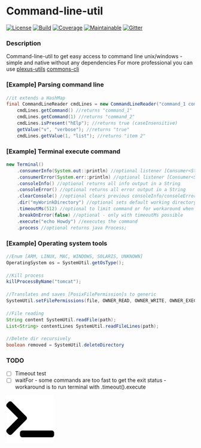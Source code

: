 # Command-line-util

[![License][License-Image]][License-Url]
[![Build][Build-Status-Image]][Build-Status-Url] 
[![Coverage][Coverage-image]][Coverage-Url] 
[![Maintainable][Maintainable-image]][Maintainable-Url] 
[![Gitter][Gitter-image]][Gitter-Url] 

### Description
Command-line-util to get easy access to command line unix/windows - simple and native without any dependencies
For more professional you can use [plexus-utils](https://github.com/sonatype/plexus-utils/tree/master/src/main/java/org/codehaus/plexus/util/cli) [commons-cli](https://commons.apache.org/proper/commons-cli/)

### \[Example\] Parsing command line
````java
//it extends a HashMap
final CommandLineReader cmdLines = new CommandLineReader("command_1 command_2 --help -v=\"true\" --verbose=\"true\" -list=\"item 1\" --list=\"item 2\" --list=\"-item 3\"  ");
    cmdLines.getCommand() //returns "command_1"
    cmdLines.getCommand(1) //returns "command_2"
    cmdLines.isPresent("hElp"); //returns true (caseInsensitive)
    getValue("v", "verbose"); //returns "true"
    cmdLines.getValue(1, "list"); //returns "item 2"
````

### \[Example\] Terminal execute command
````java
new Terminal()
    .consumerInfo(System.out::println) //optional listener [Consumer<String>]
    .consumerError(System.err::println) //optional listener [Consumer<String>]
    .consoleInfo() //optional returns all info output in a String
    .consoleError() //optional returns all error output in a String
    .clearConsole() //optional clears previous consoleInfo/consoleError console
    .dir("myWorinkDirectory") //optional sets default working directory
    .timeoutMs(512) //optional to limit command or for workaround when commands are too fast to return exit status
    .breakOnError(false) //optional - only with timeoutMs possible
    .execute("echo Howdy") //executes the command
    .process //optional returns java Process;
````
### \[Example\] Operating system tools
````java
//Enum [ARM, LINUX, MAC, WINDOWS, SOLARIS, UNKNOWN]
OperatingSystem os = SystemUtil.getOsType();

//Kill process
killProcessByName("tomcat");

//Translates and saves [PosixFilePermission]s to generic
SystemUtil.setFilePermissions(file, OWNER_READ, OWNER_WRITE, OWNER_EXECUTE);

//File reading
String content SystemUtil.readFile(path);
List<String> contentLines SystemUtil.readFileLines(path);

//Delete dir recursively
boolean removed = SystemUtil.deleteDirectory
````

### TODO
* [ ] Timeout test
* [ ] waitFor - some commands are too fast to get the exit status - workaround is to run terminal with .timeout().execute

![command-line-util](src/main/resources/banner.png "command-line-util")

[License-Url]: https://www.apache.org/licenses/LICENSE-2.0
[License-Image]: https://img.shields.io/badge/License-Apache2-blue.svg
[github-release]: https://github.com/YunaBraska/command-line-util
[Build-Status-Url]: https://travis-ci.org/YunaBraska/command-line-util
[Build-Status-Image]: https://travis-ci.org/YunaBraska/command-line-util.svg?branch=master
[Coverage-Url]: https://codecov.io/gh/YunaBraska/command-line-util?branch=master
[Coverage-image]: https://codecov.io/gh/YunaBraska/command-line-util/branch/master/graphs/badge.svg
[Version-url]: https://github.com/YunaBraska/command-line-util
[Version-image]: https://badge.fury.io/gh/YunaBraska%2Fcommand-line-util.svg
[Central-url]: https://search.maven.org/#search%7Cga%7C1%7Ca%3A%22command-line-util%22
[Central-image]: https://maven-badges.herokuapp.com/maven-central/berlin.yuna/command-line-util/badge.svg
[Maintainable-Url]: https://codeclimate.com/github/YunaBraska/command-line-util
[Maintainable-image]: https://codeclimate.com/github/YunaBraska/command-line-util.svg
[Gitter-Url]: https://gitter.im/nats-streaming-server-embedded/Lobby
[Gitter-image]: https://img.shields.io/badge/gitter-join%20chat%20%E2%86%92-brightgreen.svg
[Javadoc-url]: http://javadoc.io/doc/berlin.yuna/command-line-util
[Javadoc-image]: http://javadoc.io/badge/berlin.yuna/command-line-util.svg
